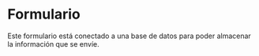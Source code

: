 # Formulario
Este formulario está conectado a una base de datos para poder almacenar la información que se envíe. 
